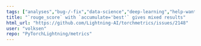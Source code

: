 ```yaml
---
tags: ["analyses","bug-/-fix","data-science","deep-learning","help-wanted","machine-learning","metrics","python","pytorch","topic-Text","v1.1.x"]
title: "`rouge_score` with `accumulate='best'` gives mixed results"
html_url: "https://github.com/Lightning-AI/torchmetrics/issues/2148"
user: "volksen"
repo: "PyTorchLightning/metrics"
---
```


